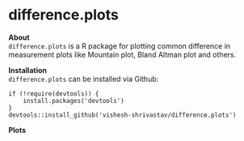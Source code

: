 # difference.plots

**About**  
`difference.plots` is a R package for plotting common difference in measurement plots like Mountain plot, Bland Altman plot and others.  

**Installation**  
`difference.plots` can be installed via Github:

```{r}
if (!require(devtools)) {  
    install.packages('devtools')  
}  
devtools::install_github('vishesh-shrivastav/difference.plots')
```

**Plots**
